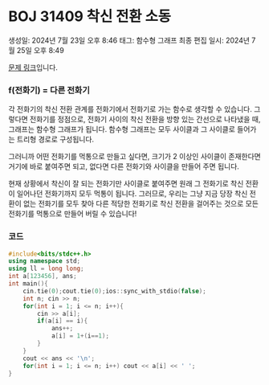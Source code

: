 # BOJ 31409 착신 전환 소동

생성일: 2024년 7월 23일 오후 8:46
태그: 함수형 그래프
최종 편집 일시: 2024년 7월 25일 오후 8:49

[문제 링크](http://boj.kr/31409)입니다.

### f(전화기) = 다른 전화기

각 전화기의 착신 전환 관계를 전화기에서 전화기로 가는 함수로 생각할 수 있습니다. 그렇다면 전화기를 정점으로, 전화기 사이의 착신 전환을 방향 있는 간선으로 나타냈을 때, 그래프는 함수형 그래프가 됩니다. 함수형 그래프는 모두 사이클과 그 사이클로 들어가는 트리형 경로로 구성됩니다.

그러니까 어떤 전화기를 먹통으로 만들고 싶다면, 크기가 2 이상인 사이클이 존재한다면 거기에 바로 붙여주면 되고, 없다면 다른 전화기와 사이클을 만들어 주면 됩니다.

현재 상황에서 착신이 잘 되는 전화기만 사이클로 붙여주면 원래 그 전화기로 착신 전환이 일어나던 전화기까지 모두 먹통이 됩니다. 그러므로, 우리는 그냥 지금 당장 착신 전환이 없는 전화기를 모두 찾아 다른 적당한 전화기로 착신 전환을 걸어주는 것으로 모든 전화기를 먹통으로 만들어 버릴 수 있습니다!

### 코드

```cpp
#include<bits/stdc++.h>
using namespace std;
using ll = long long;
int a[123456], ans;
int main(){
	cin.tie(0);cout.tie(0);ios::sync_with_stdio(false);
	int n; cin >> n;
	for(int i = 1; i <= n; i++){
		cin >> a[i];
		if(a[i] == i){
			ans++;
			a[i] = 1+(i==1);
		}
	}
	cout << ans << '\n';
	for(int i = 1; i <= n; i++) cout << a[i] << ' ';
}
```